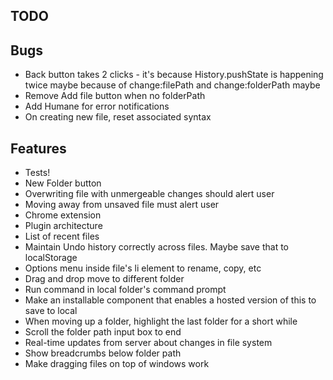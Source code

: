 TODO
----

## Bugs

* Back button takes 2 clicks - it's because History.pushState is happening twice 
  maybe because of change:filePath and change:folderPath maybe
* Remove Add file button when no folderPath
* Add Humane for error notifications
* On creating new file, reset associated syntax

## Features

* Tests!
* New Folder button
* Overwriting file with unmergeable changes should alert user
* Moving away from unsaved file must alert user
* Chrome extension
* Plugin architecture
* List of recent files
* Maintain Undo history correctly across files. Maybe save that to localStorage
* Options menu inside file's li element to rename, copy, etc
* Drag and drop move to different folder
* Run command in local folder's command prompt
* Make an installable component that enables a hosted version of this to save to local
* When moving up a folder, highlight the last folder for a short while
* Scroll the folder path input box to end
* Real-time updates from server about changes in file system
* Show breadcrumbs below folder path
* Make dragging files on top of windows work
